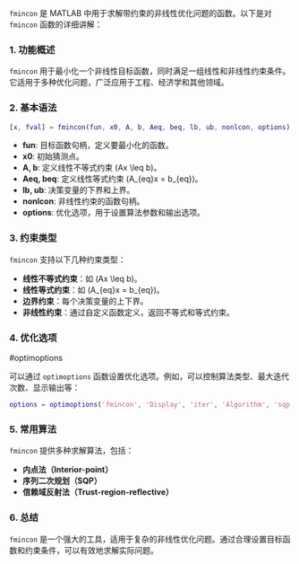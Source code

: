 `fmincon` 是 MATLAB 中用于求解带约束的非线性优化问题的函数。以下是对 `fmincon` 函数的详细讲解：

### 1. **功能概述**

`fmincon` 用于最小化一个非线性目标函数，同时满足一组线性和非线性约束条件。它适用于多种优化问题，广泛应用于工程、经济学和其他领域。

### 2. **基本语法**

```matlab
[x, fval] = fmincon(fun, x0, A, b, Aeq, beq, lb, ub, nonlcon, options)
```

- **fun**: 目标函数句柄，定义要最小化的函数。
- **x0**: 初始猜测点。
- **A, b**: 定义线性不等式约束 \(Ax \leq b\)。
- **Aeq, beq**: 定义线性等式约束 \(A_{eq}x = b_{eq}\)。
- **lb, ub**: 决策变量的下界和上界。
- **nonlcon**: 非线性约束的函数句柄。
- **options**: 优化选项，用于设置算法参数和输出选项。

### 3. **约束类型**

`fmincon` 支持以下几种约束类型：

- **线性不等式约束**：如 \(Ax \leq b\)。
- **线性等式约束**：如 \(A_{eq}x = b_{eq}\)。
- **边界约束**：每个决策变量的上下界。
- **非线性约束**：通过自定义函数定义，返回不等式和等式约束。

### 4. **优化选项**
#optimoptions 

可以通过 `optimoptions` 函数设置优化选项。例如，可以控制算法类型、最大迭代次数、显示输出等：

```matlab
options = optimoptions('fmincon', 'Display', 'iter', 'Algorithm', 'sqp');
```

### 5. **常用算法**

`fmincon` 提供多种求解算法，包括：

- **内点法（Interior-point）**
- **序列二次规划（SQP）**
- **信赖域反射法（Trust-region-reflective）**

### 6. **总结**

`fmincon` 是一个强大的工具，适用于复杂的非线性优化问题。通过合理设置目标函数和约束条件，可以有效地求解实际问题。